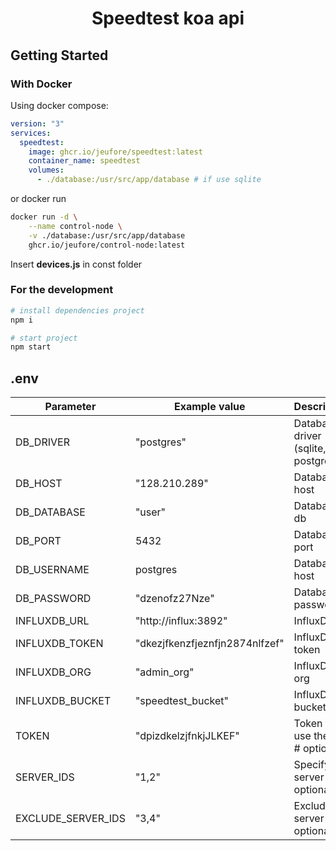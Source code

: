 <h1 align="center">Speedtest koa api</h1>

## Getting Started

### With Docker

Using docker compose:

```yaml
version: "3"
services:
  speedtest:
    image: ghcr.io/jeufore/speedtest:latest
    container_name: speedtest
    volumes: 
      - ./database:/usr/src/app/database # if use sqlite
```

or docker run
```bash
docker run -d \
    --name control-node \
    -v ./database:/usr/src/app/database
    ghcr.io/jeufore/control-node:latest
```

Insert **devices.js** in const folder

### For the development

```bash
# install dependencies project
npm i

# start project
npm start
```

## .env
| Parameter             | Example value                                 | Description                               |
|-----------------------|-----------------------------------------------|-------------------------------------------|
| DB_DRIVER             | "postgres"                                    | Database driver (sqlite, postgres)        |
| DB_HOST               | "128.210.289"                                 | Database host                             |
| DB_DATABASE           | "user"                                        | Database db                               |
| DB_PORT               | 5432                                          | Database port                             |
| DB_USERNAME           | postgres                                      | Databaset host                            |
| DB_PASSWORD           | "dzenofz27Nze"                                | Database password                         |
| INFLUXDB_URL          | "http://influx:3892"                          | InfluxDb url                              |
| INFLUXDB_TOKEN        | "dkezjfkenzfjeznfjn2874nlfzef"                | InfluxDb token                            |
| INFLUXDB_ORG          | "admin_org"                                   | InfluxDb org                              |
| INFLUXDB_BUCKET       | "speedtest_bucket"                            | InfluxDb bucket                           |
| TOKEN                 | "dpizdkelzjfnkjJLKEF"                         | Token to use the API # optional           |
| SERVER_IDS            | "1,2"                                         | Specify server ids # optional             |
| EXCLUDE_SERVER_IDS    | "3,4"                                         | Excluded server ids # optional            |
<br/>